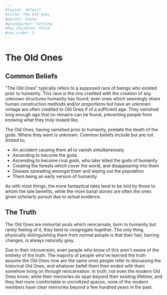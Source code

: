 ```yaml
---
#layout: default
#title: The Old Ones
#parent: Fauna
#grandparent: Setting
#has_children: false
#nav_order: 2
---
```


# The Old Ones

## Common Beliefs

"The Old Ones" typically refers to a supposed race of beings who existed prior to humanity. This race is the one credited with the creation of any unknown structures humanity has found; even ones which seemingly share human construction methods and/or proportions but have an unknown vintage are often credited to Old Ones if of a sufficient age. They vanished long enough ago that no remains can be found, preventing people from knowing what they truly looked like.

The Old Ones, having vanished prior to humanity, predate the death of the gods. Where they went is unknown. Common beliefs include but are not limited to;

- An accident causing them all to vanish simultaneously
- Ascending to become the gods
- Ascending to become rival gods, who later killed the gods of humanity
- Creating the forests which cover the world, and disappearing into them
- Disease spreading amongst them and wiping out the population
- Them being an early version of humanity

As with most things, the more fantastical tales tend to be told by those to whom the tale benefits, while the more banal stories are often the ones given scholarly pursuit due to actual evidence.

## The Truth

The Old Ones are immortal souls which reincarnate, born to humanity but rarely feeling of it, they tend to congregate together. The only thing physically distinguishing them from normal people is that their hair, barring changes, is always naturally grey.

Due to their introversion, even people who know of this aren't aware of the entirety of the truth. The majority of people who've learned the truth assume the Old Ones now are the same ones people refer to discussing the historical Old Ones, and whatever befell them then ended with them somehow living on through reincarnation. In truth, not even the modern Old Ones know; while their memories do span beyond their existing lifetime, and they feel more comfortable in uncivilized spaces, none of the modern members have clear memories beyond a few hundred years in the past.
